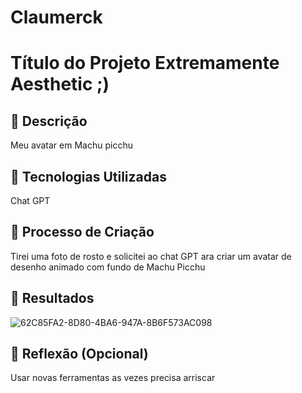 # Claumerck
# Título do Projeto Extremamente Aesthetic ;)

## 📒 Descrição
Meu avatar em Machu picchu

## 🤖 Tecnologias Utilizadas
Chat GPT

## 🧐 Processo de Criação
Tirei uma foto de rosto e solicitei ao chat GPT ara criar um avatar de desenho animado com fundo de Machu Picchu

## 🚀 Resultados
![62C85FA2-8D80-4BA6-947A-8B6F573AC098](https://github.com/user-attachments/assets/0d1f5923-5b4d-44ec-8383-220896d2ea2b)


## 💭 Reflexão (Opcional)
Usar novas ferramentas as vezes precisa arriscar
